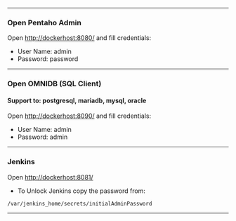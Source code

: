 ---------------
### Open Pentaho Admin

Open [http://dockerhost:8080/](http://dockerhost:8080/) and fill credentials:

* User Name: admin
* Password: password

---------------

### Open OMNIDB (SQL Client)

#### Support to: postgresql, mariadb, mysql, oracle

Open [http://dockerhost:8090/](http://dockerhost:8090/) and fill credentials:

* User Name: admin
* Password: admin

--------------

### Jenkins

Open [http://dockerhost:8081/](http://dockerhost:8081/) 

* To Unlock Jenkins copy the password from:

``` 
/var/jenkins_home/secrets/initialAdminPassword
```

--------------
